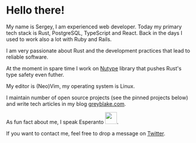 
# Hello there!

My name is Sergey, I am experienced web developer.
Today my primary tech stack is Rust, PostgreSQL, TypeScript and React.
Back in the days I used to work also a lot with Ruby and Rails.

I am very passionate about Rust and the development practices that lead to reliable software.

At the moment in spare time I work on [Nutype](https://github.com/greyblake/nutype) library that pushes Rust's type safety even futher.

My editor is (Neo)Vim, my operating system is Linux.

I maintain number of open source projects (see the pinned projects below) and write tech articles in my blog [greyblake.com](https://greyblake.com).

As fun fact about me, I speak Esperanto <img src="https://upload.wikimedia.org/wikipedia/commons/f/f5/Flag_of_Esperanto.svg" width="32" style="display: inline-block"/>.

If you want to contact me, feel free to drop a message on [Twitter](https://twitter.com/greyblake).

